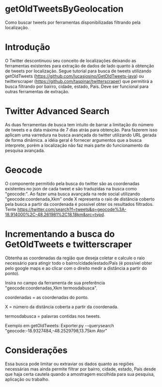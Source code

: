 # getOldTweetsByGeolocation
Como buscar tweets por ferramentas disponibilizadas filtrando pela localização.

# Introdução
O Twitter descontinuou seu conceito de localizações deixando as ferramentas existentes para extração de dados de lado quanto à obtenção de tweets por localização. Segue tutorial para busca de tweets utilizando getOldTweets (https://github.com/lucasjosino/GetOldTweets-java) ou twitterscraper (https://github.com/taspinar/twitterscraper) que permitirá a busca filtrando por bairro, cidade, estado, País. Deve ser funcional para outras ferramentas de extração.

# Twitter Advanced Search
As duas ferramentas de busca tem intuito de barrar a limitação do número de tweets e a data máxima de 7 dias atrás para obtenção. Para fazerem isso aplicam uma varredura na busca avançada do twitter utilizando URL gerada de forma dinâmica. a idéia geral é fornecer argumentos que a busca interprete, porém a localização não faz mais parte do funcionamento da pesquisa avançada.

# Geocode
O componente permitido pela busca do twitter são as coordenadas existentes no json de cada tweet e são traduzidas na busca como "geocode:". Ao fazer uma busca avançada na rede social utilizando "geocode:coordenada,Xkm" onde X representa o raio de distância coberto pela busca a partir da coordenada é possivel obter os resultados filtrados. Tente https://twitter.com/search?f=tweets&q=geocode%3A-18.914000%2C-48.261981%2C18.18km&src=typd.

# Incrementando a busca do GetOldTweets e twitterscraper
Obtenha as coordenadas da região que deseja coletar e calcule o raio necessário para atingir todo o bairro/cidade/estado/País (é possível obter pelo google maps e ao clicar com o direito medir a distância a partir do ponto). 

Insira no campo da ferramenta de sua preferência "geocode:coordenadas,Xkm termosdabusca".

coordenadas = as coordenadas do ponto.

X = número da distância coberta a partir da coordenada.

termosdabusca = palavras contidas nos tweets.

Exemplo em getOldTweets: Exporter.py --querysearch "geocode:-18.9327484,-48.2529798,13.75km Ator"

# Considerações
Essa busca pode limitar ou extraviar os dados quanto as regiões necessárias mas ainda permite filtrar por bairro, cidade, estado, País desde que haja certa cautela quando a amostragem escolhida para sua pesquisa, aplicação ou trabalho.


